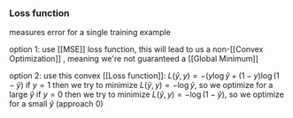 ### Loss function
measures error for a single training example

option 1: 
use [[MSE]] loss function, this will lead to us a non-[[Convex Optimization]] , meaning we're not guaranteed a [[Global Minimum]]

option 2: 
use this convex [[Loss function]]: $L(\hat{y},y)=-(y\log \hat{y}+(1-y)\log(1-\hat{y})$
if $y=1$ then we try to minimize $L(\hat{y},y)=-\log \hat{y}$, so we optimize for a large $\hat{y}$
if $y=0$ then we try to minimize $L(\hat{y},y)=-\log (1-\hat{y})$, so we optimize for a small $\hat{y}$ (approach 0)